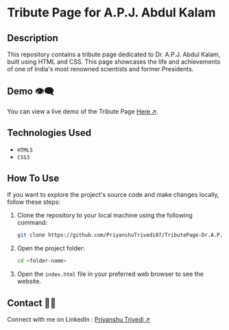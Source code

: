 # Tribute Page for A.P.J. Abdul Kalam

<!--![CodeWithHarry's Website Clone](link-to-screenshot-or-image.png) -->

## Description

This repository contains a tribute page dedicated to Dr. A.P.J. Abdul Kalam, built using HTML and CSS. This page showcases the life and achievements of one of India's most renowned scientists and former Presidents.


## Demo 👁‍🗨

You can view a live demo of the Tribute Page [Here ↗](https://priyanshutrivedi07.github.io/TributePage-Dr.A.P.J.AbdulKalam/).

## Technologies Used

- `HTML5`
- `CSS3`

## How To Use

If you want to explore the project's source code and make changes locally, follow these steps:

1. Clone the repository to your local machine using the following command:
   ```bash
   git clone https://github.com/PriyanshuTrivedi07/TributePage-Dr.A.P.J.AbdulKalam.git
2. Open the project folder:
   ```bash
   cd <folder-name>
   
3. Open the `index.html` file in your preferred web browser to see the website.

## Contact 🤝🏻
Connect with me on LinkedIn : [Priyanshu Trivedi ↗](https://www.linkedin.com/in/priyanshu-trivedi/)


